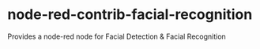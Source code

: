 # node-red-contrib-facial-recognition
Provides a node-red node for Facial Detection &amp; Facial Recognition
